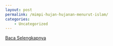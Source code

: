 ```yaml
---
layout: post
permalink: /mimpi-hujan-hujanan-menurut-islam/
categories:
    - Uncategorized
---
```


[Baca Selengkapnya](/01)